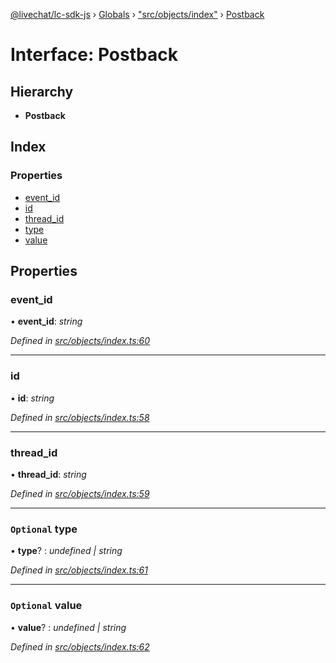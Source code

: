 [@livechat/lc-sdk-js](../README.md) › [Globals](../globals.md) › ["src/objects/index"](../modules/_src_objects_index_.md) › [Postback](_src_objects_index_.postback.md)

# Interface: Postback

## Hierarchy

* **Postback**

## Index

### Properties

* [event_id](_src_objects_index_.postback.md#event_id)
* [id](_src_objects_index_.postback.md#id)
* [thread_id](_src_objects_index_.postback.md#thread_id)
* [type](_src_objects_index_.postback.md#optional-type)
* [value](_src_objects_index_.postback.md#optional-value)

## Properties

###  event_id

• **event_id**: *string*

*Defined in [src/objects/index.ts:60](https://github.com/livechat/lc-sdk-js/blob/3cb601c/src/objects/index.ts#L60)*

___

###  id

• **id**: *string*

*Defined in [src/objects/index.ts:58](https://github.com/livechat/lc-sdk-js/blob/3cb601c/src/objects/index.ts#L58)*

___

###  thread_id

• **thread_id**: *string*

*Defined in [src/objects/index.ts:59](https://github.com/livechat/lc-sdk-js/blob/3cb601c/src/objects/index.ts#L59)*

___

### `Optional` type

• **type**? : *undefined | string*

*Defined in [src/objects/index.ts:61](https://github.com/livechat/lc-sdk-js/blob/3cb601c/src/objects/index.ts#L61)*

___

### `Optional` value

• **value**? : *undefined | string*

*Defined in [src/objects/index.ts:62](https://github.com/livechat/lc-sdk-js/blob/3cb601c/src/objects/index.ts#L62)*

